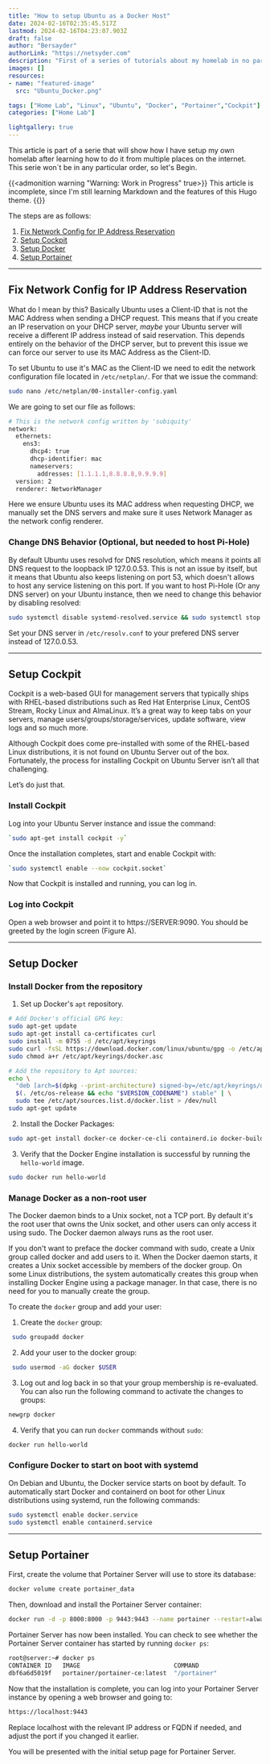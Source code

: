 ```yaml
---
title: "How to setup Ubuntu as a Docker Host"
date: 2024-02-16T02:35:45.517Z
lastmod: 2024-02-16T04:23:07.903Z
draft: false
author: "Bersayder"
authorLink: "https://netsyder.com"
description: "First of a series of tutorials about my homelab in no particular order " 
images: []
resources:
- name: "featured-image"
  src: "Ubuntu_Docker.png"

tags: ["Home Lab", "Linux", "Ubuntu", "Docker", "Portainer","Cockpit"]
categories: ["Home Lab"]

lightgallery: true
---
```

This article is part of a serie that will show how I have setup my own homelab after learning how to do it from multiple places on the internet. <!--more-->This serie won´t be in any particular order, so let's Begin.

{{<admonition warning "Warning: Work in Progress" true>}}
This article is incomplete, since I'm still learning Markdown and the features of this Hugo theme.
{{</admonition>}}

The steps are as follows:

1. [Fix Network Config for IP Address Reservation](#fix-network-config-for-ip-address-reservation)
2. [Setup Cockpit](#setup-cockpit)
3. [Setup Docker](#setup-docker)
4. [Setup Portainer](#setup-portainer)
---
## Fix Network Config for IP Address Reservation 

What do I mean by this? Basically Ubuntu uses a Client-ID that is not the MAC Address when sending a DHCP request. This means that if you create an IP reservation on your DHCP server, *maybe* your Ubuntu server will receive a different IP address instead of said reservation. This depends entirely on the behavior of the DHCP server, but to prevent this issue we can force our server to use its MAC Address as the Client-ID.

To set Ubuntu to use it's MAC as the Client-ID we need to edit the network configuration file located in `/etc/netplan/`. For that we issue the command:

```Bash
sudo nano /etc/netplan/00-installer-config.yaml
```

We are going to set our file as follows:

```Bash
# This is the network config written by 'subiquity'
network:
  ethernets:
    ens3:
      dhcp4: true
      dhcp-identifier: mac
      nameservers:
        addresses: [1.1.1.1,8.8.8.8,9.9.9.9]
  version: 2
  renderer: NetworkManager
```
Here we ensure Ubuntu uses its MAC address when requesting DHCP, we manually set the DNS servers and make sure it uses Network Manager as the network config renderer.

### Change DNS Behavior (Optional, but needed to host Pi-Hole)

By default Ubuntu uses resolvd for DNS resolution, which means it points all DNS request to the loopback IP 127.0.0.53. This is not an issue by itself, but it means that Ubuntu also keeps listening on port 53, which doesn't allows to host any service listening on this port. If you want to host Pi-Hole (Or any DNS server) on your Ubuntu instance, then we need to change this behavior by disabling resolved:

```Bash
sudo systemctl disable systemd-resolved.service && sudo systemctl stop systemd-resolved
```

Set your DNS server in `/etc/resolv.conf` to your prefered DNS server instead of 127.0.0.53.

---
## Setup Cockpit

Cockpit is a web-based GUI for management servers that typically ships with RHEL-based distributions such as Red Hat Enterprise Linux, CentOS Stream, Rocky Linux and AlmaLinux. It’s a great way to keep tabs on your servers, manage users/groups/storage/services, update software, view logs and so much more.

Although Cockpit does come pre-installed with some of the RHEL-based Linux distributions, it is not found on Ubuntu Server out of the box. Fortunately, the process for installing Cockpit on Ubuntu Server isn’t all that challenging.

Let’s do just that.

### Install Cockpit

Log into your Ubuntu Server instance and issue the command:

```Bash
`sudo apt-get install cockpit -y`
```

Once the installation completes, start and enable Cockpit with:

```Bash
`sudo systemctl enable --now cockpit.socket`
```

Now that Cockpit is installed and running, you can log in.

### Log into Cockpit

Open a web browser and point it to https://SERVER:9090. You should be greeted by the login screen (Figure A).

<!---This is a placeholder for an image--->
---
## Setup Docker

### Install Docker from the repository

1. Set up Docker's `apt` repository.

```Bash
# Add Docker's official GPG key:
sudo apt-get update
sudo apt-get install ca-certificates curl
sudo install -m 0755 -d /etc/apt/keyrings
sudo curl -fsSL https://download.docker.com/linux/ubuntu/gpg -o /etc/apt/keyrings/docker.asc
sudo chmod a+r /etc/apt/keyrings/docker.asc

# Add the repository to Apt sources:
echo \
  "deb [arch=$(dpkg --print-architecture) signed-by=/etc/apt/keyrings/docker.asc] https://download.docker.com/linux/ubuntu \
  $(. /etc/os-release && echo "$VERSION_CODENAME") stable" | \
  sudo tee /etc/apt/sources.list.d/docker.list > /dev/null
sudo apt-get update
```
2. Install the Docker Packages:

```Bash
sudo apt-get install docker-ce docker-ce-cli containerd.io docker-buildx-plugin docker-compose-plugin
```
3. Verify that the Docker Engine installation is successful by running the `hello-world` image.

```Bash
sudo docker run hello-world
```
### Manage Docker as a non-root user

The Docker daemon binds to a Unix socket, not a TCP port. By default it's the root user that owns the Unix socket, and other users can only access it using sudo. The Docker daemon always runs as the root user.

If you don't want to preface the docker command with sudo, create a Unix group called docker and add users to it. When the Docker daemon starts, it creates a Unix socket accessible by members of the docker group. On some Linux distributions, the system automatically creates this group when installing Docker Engine using a package manager. In that case, there is no need for you to manually create the group.

To create the `docker` group and add your user:

1. Create the `docker` group:

```Bash
 sudo groupadd docker
```

2. Add your user to the docker group:

```Bash
 sudo usermod -aG docker $USER
```
3. Log out and log back in so that your group membership is re-evaluated. You can also run the following command to activate the changes to groups:

```Bash
newgrp docker
```
4. Verify that you can run `docker` commands without `sudo`:

```Bash
docker run hello-world
```
### Configure Docker to start on boot with systemd

On Debian and Ubuntu, the Docker service starts on boot by default. To automatically start Docker and containerd on boot for other Linux distributions using systemd, run the following commands:

```Bash
sudo systemctl enable docker.service
sudo systemctl enable containerd.service
```
---
## Setup Portainer

First, create the volume that Portainer Server will use to store its database:

```Bash
docker volume create portainer_data
```
Then, download and install the Portainer Server container:
```Bash
docker run -d -p 8000:8000 -p 9443:9443 --name portainer --restart=always -v /var/run/docker.sock:/var/run/docker.sock -v portainer_data:/data portainer/portainer-ce:latest
```
Portainer Server has now been installed. You can check to see whether the Portainer Server container has started by running `docker ps`:

```Bash
root@server:~# docker ps
CONTAINER ID   IMAGE                          COMMAND                  CREATED       STATUS      PORTS                                                                                  NAMES             
dbf6a6d5019f   portainer/portainer-ce:latest  "/portainer"             4 weeks ago   Up 3 days   0.0.0.0:8000->8000/tcp, :::8000->8000/tcp, 0.0.0.0:9443->9443/tcp, :::9443->9443/tcp   portainer
```
Now that the installation is complete, you can log into your Portainer Server instance by opening a web browser and going to:

```Bash
https://localhost:9443
```
Replace localhost with the relevant IP address or FQDN if needed, and adjust the port if you changed it earlier.

You will be presented with the initial setup page for Portainer Server.
